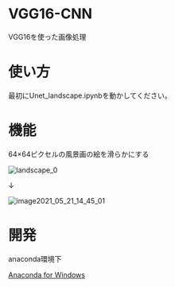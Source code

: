# VGG16-CNN

VGG16を使った画像処理
 
# 使い方
最初にUnet_landscape.ipynbを動かしてください。
 
# 機能
64×64ピクセルの風景画の絵を滑らかにする
 
 ![landscape_0](https://user-images.githubusercontent.com/59006120/119087317-e6a2c680-ba41-11eb-9a00-f55b2e29f856.png)

↓

![image2021_05_21_14_45_01](https://user-images.githubusercontent.com/59006120/119088226-4b125580-ba43-11eb-998e-60f5e3587c39.png)

# 開発
 
anaconda環境下

[Anaconda for Windows](https://www.anaconda.com/distribution/)
